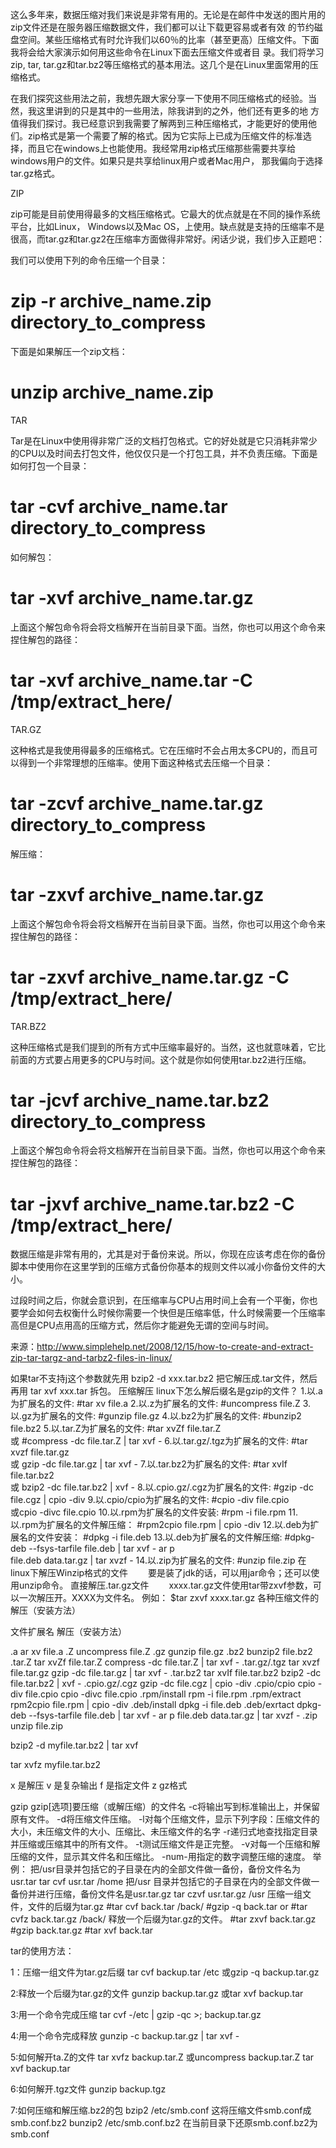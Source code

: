 这么多年来，数据压缩对我们来说是非常有用的。无论是在邮件中发送的图片用的zip文件还是在服务器压缩数据文件，我们都可以让下载更容易或者有效 的节约磁盘空间。某些压缩格式有时允许我们以60％的比率（甚至更高）压缩文件。下面我将会给大家演示如何用这些命令在Linux下面去压缩文件或者目 录。我们将学习zip, tar, tar.gz和tar.bz2等压缩格式的基本用法。这几个是在Linux里面常用的压缩格式。

 

在我们探究这些用法之前，我想先跟大家分享一下使用不同压缩格式的经验。当然，我这里讲到的只是其中的一些用法，除我讲到的之外，他们还有更多的地 方值得我们探讨。我已经意识到我需要了解两到三种压缩格式，才能更好的使用他们。zip格式是第一个需要了解的格式。因为它实际上已成为压缩文件的标准选 择，而且它在windows上也能使用。我经常用zip格式压缩那些需要共享给windows用户的文件。如果只是共享给linux用户或者Mac用户， 那我偏向于选择tar.gz格式。

 

ZIP

zip可能是目前使用得最多的文档压缩格式。它最大的优点就是在不同的操作系统平台，比如Linux， Windows以及Mac OS，上使用。缺点就是支持的压缩率不是很高，而tar.gz和tar.gz2在压缩率方面做得非常好。闲话少说，我们步入正题吧：

我们可以使用下列的命令压缩一个目录：

# zip -r archive_name.zip directory_to_compress

 

下面是如果解压一个zip文档：

# unzip archive_name.zip

 

TAR

Tar是在Linux中使用得非常广泛的文档打包格式。它的好处就是它只消耗非常少的CPU以及时间去打包文件，他仅仅只是一个打包工具，并不负责压缩。下面是如何打包一个目录：

# tar -cvf archive_name.tar directory_to_compress

 

如何解包：

# tar -xvf archive_name.tar.gz

 

上面这个解包命令将会将文档解开在当前目录下面。当然，你也可以用这个命令来捏住解包的路径：

# tar -xvf archive_name.tar -C /tmp/extract_here/

 

TAR.GZ

这种格式是我使用得最多的压缩格式。它在压缩时不会占用太多CPU的，而且可以得到一个非常理想的压缩率。使用下面这种格式去压缩一个目录：

# tar -zcvf archive_name.tar.gz directory_to_compress

 

解压缩：

# tar -zxvf archive_name.tar.gz

 

上面这个解包命令将会将文档解开在当前目录下面。当然，你也可以用这个命令来捏住解包的路径：

# tar -zxvf archive_name.tar.gz -C /tmp/extract_here/

 

TAR.BZ2

这种压缩格式是我们提到的所有方式中压缩率最好的。当然，这也就意味着，它比前面的方式要占用更多的CPU与时间。这个就是你如何使用tar.bz2进行压缩。

# tar -jcvf archive_name.tar.bz2 directory_to_compress

 

上面这个解包命令将会将文档解开在当前目录下面。当然，你也可以用这个命令来捏住解包的路径：

# tar -jxvf archive_name.tar.bz2 -C /tmp/extract_here/

 

数据压缩是非常有用的，尤其是对于备份来说。所以，你现在应该考虑在你的备份脚本中使用你在这里学到的压缩方式备份你基本的规则文件以减小你备份文件的大小。

 

过段时间之后，你就会意识到，在压缩率与CPU占用时间上会有一个平衡，你也要学会如何去权衡什么时候你需要一个快但是压缩率低，什么时候需要一个压缩率高但是CPU点用高的压缩方式，然后你才能避免无谓的空间与时间。

 

来源：http://www.simplehelp.net/2008/12/15/how-to-create-and-extract-zip-tar-targz-and-tarbz2-files-in-linux/

 

 

如果tar不支持j这个参数就先用 
bzip2 -d xxx.tar.bz2 
把它解压成.tar文件，然后再用 
tar xvf xxx.tar 
拆包。
压缩解压 
linux下怎么解后缀名是gzip的文件？ 
1.以.a为扩展名的文件: 
#tar xv file.a 
2.以.z为扩展名的文件: 
#uncompress file.Z 
3.以.gz为扩展名的文件: 
#gunzip file.gz 
4.以.bz2为扩展名的文件: 
#bunzip2 file.bz2 
5.以.tar.Z为扩展名的文件: 
#tar xvZf file.tar.Z  
或 #compress -dc file.tar.Z | tar xvf - 
6.以.tar.gz/.tgz为扩展名的文件: 
#tar xvzf file.tar.gz  
或 gzip -dc file.tar.gz | tar xvf - 
7.以.tar.bz2为扩展名的文件: 
#tar xvIf file.tar.bz2  
或 bzip2 -dc file.tar.bz2 | xvf - 
8.以.cpio.gz/.cgz为扩展名的文件: 
#gzip -dc file.cgz | cpio -div 
9.以.cpio/cpio为扩展名的文件: 
#cpio -div file.cpio  
或cpio -divc file.cpio 
10.以.rpm为扩展名的文件安装: 
#rpm -i file.rpm 
11.以.rpm为扩展名的文件解压缩： 
#rpm2cpio file.rpm | cpio -div 
12.以.deb为扩展名的文件安装： 
#dpkg -i file.deb 
13.以.deb为扩展名的文件解压缩: 
#dpkg-deb --fsys-tarfile file.deb | tar xvf - ar p  
file.deb data.tar.gz | tar xvzf - 
14.以.zip为扩展名的文件: 
#unzip file.zip 
在linux下解压Winzip格式的文件 
　　要是装了jdk的话，可以用jar命令；还可以使用unzip命令。 
直接解压.tar.gz文件 
　　xxxx.tar.gz文件使用tar带zxvf参数，可以一次解压开。XXXX为文件名。 例如： 
$tar zxvf xxxx.tar.gz 各种压缩文件的解压（安装方法）

文件扩展名 解压（安装方法）

.a ar xv file.a 
.Z uncompress file.Z 
.gz gunzip file.gz 
.bz2 bunzip2 file.bz2 
.tar.Z tar xvZf file.tar.Z 
compress -dc file.tar.Z | tar xvf - 
.tar.gz/.tgz tar xvzf file.tar.gz 
gzip -dc file.tar.gz | tar xvf - 
.tar.bz2 tar xvIf file.tar.bz2 
bzip2 -dc file.tar.bz2 | xvf - 
.cpio.gz/.cgz gzip -dc file.cgz | cpio -div 
.cpio/cpio cpio -div file.cpio 
cpio -divc file.cpio 
.rpm/install rpm -i file.rpm 
.rpm/extract rpm2cpio file.rpm | cpio -div 
.deb/install dpkg -i file.deb 
.deb/exrtact dpkg-deb --fsys-tarfile file.deb | tar xvf - 
ar p file.deb data.tar.gz | tar xvzf - 
.zip unzip file.zip 

bzip2 -d myfile.tar.bz2 | tar xvf

tar xvfz myfile.tar.bz2

x 是解压 
v 是复杂输出 
f 是指定文件 
z gz格式

gzip 
gzip[选项]要压缩（或解压缩）的文件名 
-c将输出写到标准输出上，并保留原有文件。 
-d将压缩文件压缩。 
-l对每个压缩文件，显示下列字段：压缩文件的大小，未压缩文件的大小、压缩比、未压缩文件的名字 
-r递归式地查找指定目录并压缩或压缩其中的所有文件。 
-t测试压缩文件是正完整。 
-v对每一个压缩和解压缩的文件，显示其文件名和压缩比。 
-num-用指定的数字调整压缩的速度。 
举例： 
把/usr目录并包括它的子目录在内的全部文件做一备份，备份文件名为usr.tar 
tar cvf usr.tar /home 
把/usr 目录并包括它的子目录在内的全部文件做一备份并进行压缩，备份文件名是usr.tar.gz 
tar czvf usr.tar.gz /usr 
压缩一组文件，文件的后缀为tar.gz 
#tar cvf back.tar /back/ 
#gzip -q back.tar 
or 
#tar cvfz back.tar.gz /back/ 
释放一个后缀为tar.gz的文件。 
#tar zxvf back.tar.gz 
#gzip back.tar.gz 
#tar xvf back.tar

tar的使用方法：

1：压缩一组文件为tar.gz后缀 
tar cvf backup.tar /etc 
或gzip -q backup.tar.gz

2:释放一个后缀为tar.gz的文件 
gunzip backup.tar.gz 
或tar xvf backup.tar

3:用一个命令完成压缩 
tar cvf -/etc | gzip -qc >; backup.tar.gz

4:用一个命令完成释放 
gunzip -c backup.tar.gz | tar xvf -

5:如何解开ta.Z的文件 
tar xvfz backup.tar.Z 
或uncompress backup.tar.Z 
tar xvf backup.tar

6:如何解开.tgz文件 
gunzip backup.tgz

7:如何压缩和解压缩.bz2的包 
bzip2 /etc/smb.conf 这将压缩文件smb.conf成smb.conf.bz2 
bunzip2 /etc/smb.conf.bz2 在当前目录下还原smb.conf.bz2为smb.conf
